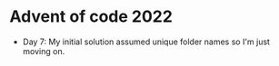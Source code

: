# Advent of code 2022

* Day 7: My initial solution assumed unique folder names so I'm just moving on.